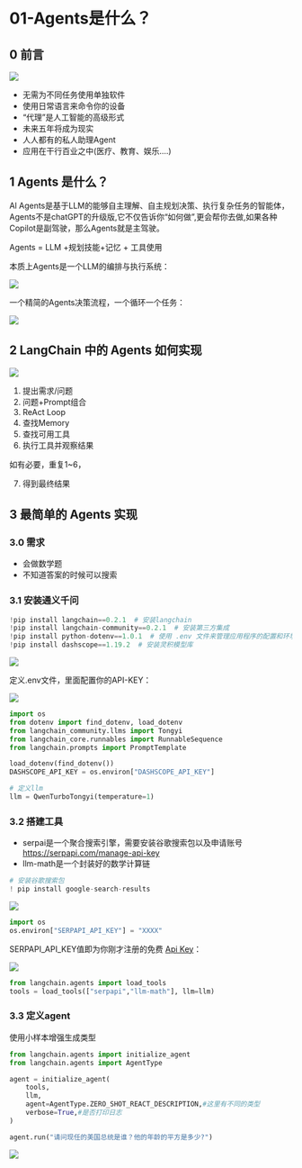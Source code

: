 # 01-Agents是什么？

## 0 前言



![](https://my-img.javaedge.com.cn/javaedge-blog/2024/06/c21f39493b86912da7fdb049694e5b9b.png)

- 无需为不同任务使用单独软件
- 使用日常语言来命令你的设备
- “代理”是人工智能的高级形式
- 未来五年将成为现实
- 人人都有的私人助理Agent
- 应用在干行百业之中(医疗、教育、娱乐....)

## 1 Agents 是什么？

Al Agents是基于LLM的能够自主理解、自主规划决策、执行复杂任务的智能体，Agents不是chatGPT的升级版,它不仅告诉你“如何做”,更会帮你去做,如果各种Copilot是副驾驶，那么Agents就是主驾驶。

Agents = LLM +规划技能+记忆 + 工具使用

本质上Agents是一个LLM的编排与执行系统：

![](https://my-img.javaedge.com.cn/javaedge-blog/2024/06/56daeed79e2fb6bbd2d9e4c0347a782f.png)

一个精简的Agents决策流程，一个循环一个任务：

![](https://my-img.javaedge.com.cn/javaedge-blog/2024/06/fea623b624eddc2e7b1ee3f60d0f7b5a.png)

## 2 LangChain 中的 Agents 如何实现



![](https://my-img.javaedge.com.cn/javaedge-blog/2024/06/9ed02986c9dcabe95a86d2d9588aed47.png)

1. 提出需求/问题
2. 问题+Prompt组合
3. ReAct Loop
4. 查找Memory
5. 查找可用工具
6. 执行工具并观察结果

如有必要，重复1~6，

7. 得到最终结果

## 3 最简单的 Agents 实现

### 3.0 需求

- 会做数学题
- 不知道答案的时候可以搜索

### 3.1 安装通义千问

```python
!pip install langchain==0.2.1  # 安装langchain
!pip install langchain-community==0.2.1  # 安装第三方集成
!pip install python-dotenv==1.0.1  # 使用 .env 文件来管理应用程序的配置和环境变量
!pip install dashscope==1.19.2  # 安装灵积模型库
```

![](https://my-img.javaedge.com.cn/javaedge-blog/2024/06/761d6829d32ea4e43bb6146394ced29c.png)

定义.env文件，里面配置你的API-KEY：

![](https://my-img.javaedge.com.cn/javaedge-blog/2024/06/1020b35cc89abc89e50578568590b9f3.png)

```python
import os
from dotenv import find_dotenv, load_dotenv
from langchain_community.llms import Tongyi
from langchain_core.runnables import RunnableSequence
from langchain.prompts import PromptTemplate

load_dotenv(find_dotenv())
DASHSCOPE_API_KEY = os.environ["DASHSCOPE_API_KEY"]
```

```python
# 定义llm
llm = QwenTurboTongyi(temperature=1)
```

### 3.2 搭建工具

- serpai是一个聚合搜索引擎，需要安装谷歌搜索包以及申请账号 https://serpapi.com/manage-api-key
- llm-math是一个封装好的数学计算链

```python
# 安装谷歌搜索包
! pip install google-search-results
```

![](https://my-img.javaedge.com.cn/javaedge-blog/2024/06/9cf06b6e257d377ee3d1c7987dbc40fe.png)

```python
import os 
os.environ["SERPAPI_API_KEY"] = "XXXX"
```

SERPAPI_API_KEY值即为你刚才注册的免费 [Api Key](https://serpapi.com/manage-api-key)：

![](https://my-img.javaedge.com.cn/javaedge-blog/2024/06/f542ad9ee1ff6109312cef768fed65f3.png)

```python
from langchain.agents import load_tools
tools = load_tools(["serpapi","llm-math"], llm=llm)
```

### 3.3 定义agent

使用小样本增强生成类型

```python
from langchain.agents import initialize_agent
from langchain.agents import AgentType

agent = initialize_agent(
    tools,
    llm,
    agent=AgentType.ZERO_SHOT_REACT_DESCRIPTION,#这里有不同的类型
    verbose=True,#是否打印日志
)
```

```python
agent.run("请问现任的美国总统是谁？他的年龄的平方是多少?")
```

![](https://my-img.javaedge.com.cn/javaedge-blog/2024/06/d8f668075ede40afe29985298b109237.png)